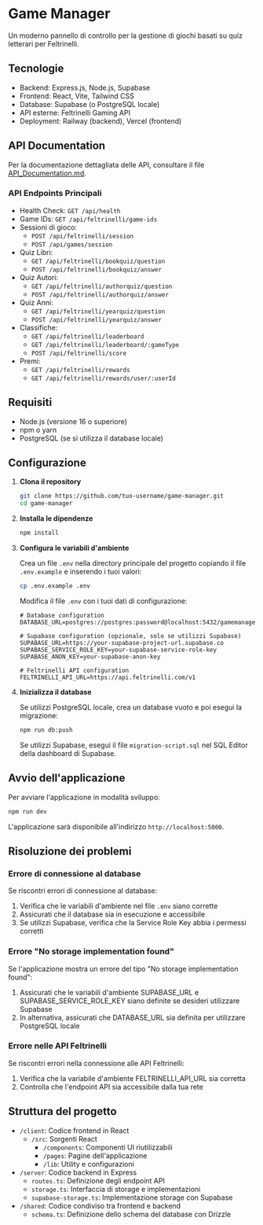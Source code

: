 # Game Manager

Un moderno pannello di controllo per la gestione di giochi basati su quiz letterari per Feltrinelli.

## Tecnologie

- Backend: Express.js, Node.js, Supabase
- Frontend: React, Vite, Tailwind CSS
- Database: Supabase (o PostgreSQL locale)
- API esterne: Feltrinelli Gaming API
- Deployment: Railway (backend), Vercel (frontend)

## API Documentation

Per la documentazione dettagliata delle API, consultare il file [API_Documentation.md](./API_Documentation.md).

### API Endpoints Principali

- Health Check: `GET /api/health`
- Game IDs: `GET /api/feltrinelli/game-ids`
- Sessioni di gioco:
  - `POST /api/feltrinelli/session`
  - `POST /api/games/session`
- Quiz Libri:
  - `GET /api/feltrinelli/bookquiz/question`
  - `POST /api/feltrinelli/bookquiz/answer`
- Quiz Autori:
  - `GET /api/feltrinelli/authorquiz/question`
  - `POST /api/feltrinelli/authorquiz/answer`
- Quiz Anni:
  - `GET /api/feltrinelli/yearquiz/question`
  - `POST /api/feltrinelli/yearquiz/answer`
- Classifiche:
  - `GET /api/feltrinelli/leaderboard`
  - `GET /api/feltrinelli/leaderboard/:gameType`
  - `POST /api/feltrinelli/score`
- Premi:
  - `GET /api/feltrinelli/rewards`
  - `GET /api/feltrinelli/rewards/user/:userId`

## Requisiti

- Node.js (versione 16 o superiore)
- npm o yarn
- PostgreSQL (se si utilizza il database locale)

## Configurazione

1. **Clona il repository**

   ```bash
   git clone https://github.com/tuo-username/game-manager.git
   cd game-manager
   ```

2. **Installa le dipendenze**

   ```bash
   npm install
   ```

3. **Configura le variabili d'ambiente**

   Crea un file `.env` nella directory principale del progetto copiando il file `.env.example` e inserendo i tuoi valori:

   ```bash
   cp .env.example .env
   ```

   Modifica il file `.env` con i tuoi dati di configurazione:

   ```
   # Database configuration
   DATABASE_URL=postgres://postgres:password@localhost:5432/gamemanager

   # Supabase configuration (opzionale, solo se utilizzi Supabase)
   SUPABASE_URL=https://your-supabase-project-url.supabase.co
   SUPABASE_SERVICE_ROLE_KEY=your-supabase-service-role-key
   SUPABASE_ANON_KEY=your-supabase-anon-key

   # Feltrinelli API configuration
   FELTRINELLI_API_URL=https://api.feltrinelli.com/v1
   ```

4. **Inizializza il database**

   Se utilizzi PostgreSQL locale, crea un database vuoto e poi esegui la migrazione:
   
   ```bash
   npm run db:push
   ```

   Se utilizzi Supabase, esegui il file `migration-script.sql` nel SQL Editor della dashboard di Supabase.

## Avvio dell'applicazione

Per avviare l'applicazione in modalità sviluppo:

```bash
npm run dev
```

L'applicazione sarà disponibile all'indirizzo `http://localhost:5000`.

## Risoluzione dei problemi

### Errore di connessione al database

Se riscontri errori di connessione al database:

1. Verifica che le variabili d'ambiente nel file `.env` siano corrette
2. Assicurati che il database sia in esecuzione e accessibile
3. Se utilizzi Supabase, verifica che la Service Role Key abbia i permessi corretti

### Errore "No storage implementation found"

Se l'applicazione mostra un errore del tipo "No storage implementation found":

1. Assicurati che le variabili d'ambiente SUPABASE_URL e SUPABASE_SERVICE_ROLE_KEY siano definite se desideri utilizzare Supabase
2. In alternativa, assicurati che DATABASE_URL sia definita per utilizzare PostgreSQL locale

### Errore nelle API Feltrinelli

Se riscontri errori nella connessione alle API Feltrinelli:

1. Verifica che la variabile d'ambiente FELTRINELLI_API_URL sia corretta
2. Controlla che l'endpoint API sia accessibile dalla tua rete

## Struttura del progetto

- `/client`: Codice frontend in React
  - `/src`: Sorgenti React
    - `/components`: Componenti UI riutilizzabili
    - `/pages`: Pagine dell'applicazione
    - `/lib`: Utility e configurazioni
- `/server`: Codice backend in Express
  - `routes.ts`: Definizione degli endpoint API
  - `storage.ts`: Interfaccia di storage e implementazioni
  - `supabase-storage.ts`: Implementazione storage con Supabase
- `/shared`: Codice condiviso tra frontend e backend
  - `schema.ts`: Definizione dello schema del database con Drizzle